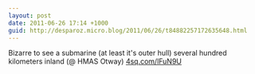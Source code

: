 ```yaml
---
layout: post
date: 2011-06-26 17:14 +1000
guid: http://desparoz.micro.blog/2011/06/26/t84882257172635648.html
---
```

Bizarre to see a submarine (at least it's outer hull) several hundred kilometers inland (@ HMAS Otway) [4sq.com/lFuN9U](http://4sq.com/lFuN9U)
